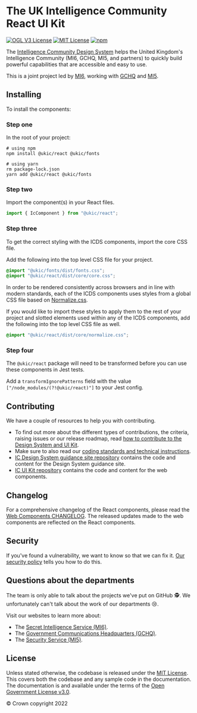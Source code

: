 # The UK Intelligence Community React UI Kit

[![OGL V3 License](https://img.shields.io/badge/license-OGLv3-blue.svg)](https://github.com/mi6/ic-design-system/tree/main/LICENSE)
[![MIT License](https://img.shields.io/badge/license-MIT-blue.svg)](https://github.com/mi6/ic-design-system/tree/main/LICENSE)
[![npm](https://img.shields.io/npm/v/@ukic/react.svg)](https://npmjs.com/package/@ukic/react)

The [Intelligence Community Design System](https://design.sis.gov.uk) helps the United Kingdom's Intelligence Community (MI6, GCHQ, MI5, and partners) to quickly build powerful capabilities that are accessible and easy to use.

This is a joint project led by [MI6](https://www.sis.gov.uk), working with [GCHQ](https://www.gchq.gov.uk) and [MI5](https://www.mi5.gov.uk).

## Installing

To install the components:

### Step one

In the root of your project:

```shell
# using npm
npm install @ukic/react @ukic/fonts

# using yarn
rm package-lock.json
yarn add @ukic/react @ukic/fonts
```

### Step two

Import the component(s) in your React files.

```jsx
import { IcComponent } from "@ukic/react";
```

### Step three

To get the correct styling with the ICDS components, import the core CSS file.

Add the following into the top level CSS file for your project.

```css
@import "@ukic/fonts/dist/fonts.css";
@import "@ukic/react/dist/core/core.css";
```

In order to be rendered consistently across browsers and in line with modern standards, each of the ICDS components uses styles from a global CSS file based on [Normalize.css](https://necolas.github.io/normalize.css/). 

If you would like to import these styles to apply them to the rest of your project and slotted elements used within any of the ICDS components, add the following into the top level CSS file as well.

```css
@import "@ukic/react/dist/core/normalize.css";
```

### Step four

The `@ukic/react` package will need to be transformed before you can use these components in Jest tests.

Add a `transformIgnorePatterns` field with the value `["/node_modules/(?!@ukic/react)"]` to your Jest config.

## Contributing

We have a couple of resources to help you with contributing.

- To find out more about the different types of contributions, the criteria, raising issues or our release roadmap, read [how to contribute to the Design System and UI Kit](https://design.sis.gov.uk/community/contribute).
- Make sure to also read our [coding standards and technical instructions](https://github.com/mi6/ic-ui-kit/blob/main/CONTRIBUTING.md).
- [IC Design System guidance site repository](https://github.com/mi6/ic-design-system) contains the code and content for the Design System guidance site.
- [IC UI Kit repository](https://github.com/mi6/ic-ui-kit) contains the code and content for the web components.

## Changelog

For a comprehensive changelog of the React components, please read the [Web Components CHANGELOG](https://github.com/mi6/ic-ui-kit/blob/main/packages/web-components/CHANGELOG.md). The released updates made to the web components are reflected on the React components. 

## Security

If you've found a vulnerability, we want to know so that we can fix it. [Our security policy](https://github.com/mi6/ic-ui-kit/blob/main/SECURITY.md) tells you how to do this.

## Questions about the departments

The team is only able to talk about the projects we've put on GitHub 🕵️. We unfortunately can't talk about the work of our departments 😢.

Visit our websites to learn more about:

- The [Secret Intelligence Service (MI6)](https://www.sis.gov.uk).
- The [Government Communications Headquarters (GCHQ)](https://www.gchq.gov.uk).
- The [Security Service (MI5)](https://www.mi5.gov.uk).

## License

Unless stated otherwise, the codebase is released under the [MIT License](https://opensource.org/licenses/MIT). This covers both the codebase and any sample code in the documentation. The documentation is and available under the terms of the [Open Government License v3.0](https://www.nationalarchives.gov.uk/doc/open-government-licence/version/3/).

© Crown copyright 2022